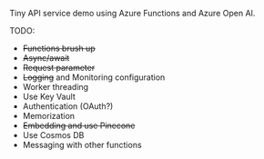 Tiny API service demo using Azure Functions and Azure Open AI.  

TODO: 

- ~~Functions brush up~~
- ~~Async/await~~
- ~~Request parameter~~
- ~~Logging~~ and Monitoring configuration
- Worker threading
- Use Key Vault
- Authentication (OAuth?)
- Memorization
- ~~Embedding and use Pinecone~~
- Use Cosmos DB
- Messaging with other functions
